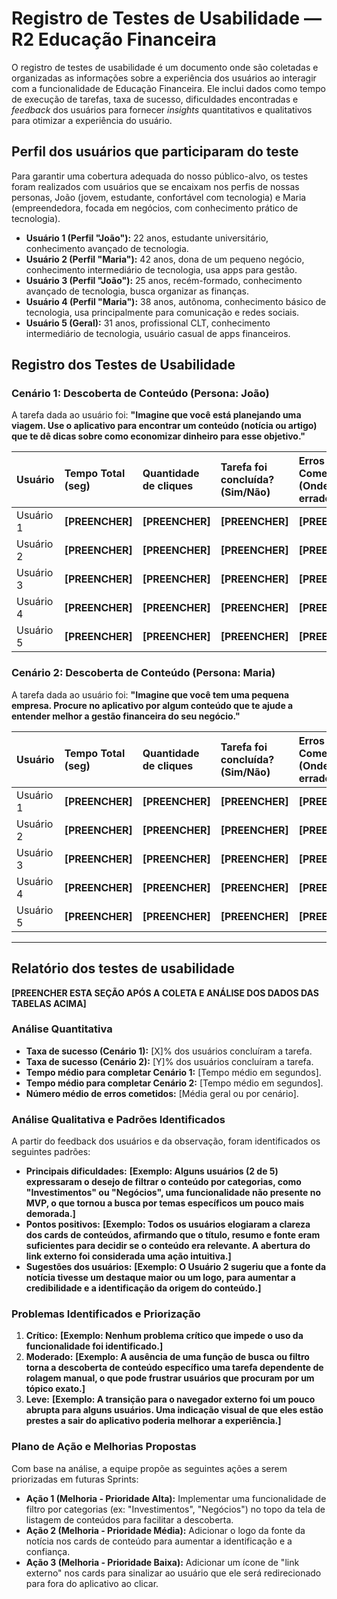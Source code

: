 # Registro de Testes de Usabilidade — R2 Educação Financeira

O registro de testes de usabilidade é um documento onde são coletadas e organizadas as informações sobre a experiência dos usuários ao interagir com a funcionalidade de Educação Financeira. Ele inclui dados como tempo de execução de tarefas, taxa de sucesso, dificuldades encontradas e _feedback_ dos usuários para fornecer _insights_ quantitativos e qualitativos para otimizar a experiência do usuário.

## Perfil dos usuários que participaram do teste

Para garantir uma cobertura adequada do nosso público-alvo, os testes foram realizados com usuários que se encaixam nos perfis de nossas personas, João (jovem, estudante, confortável com tecnologia) e Maria (empreendedora, focada em negócios, com conhecimento prático de tecnologia).

- **Usuário 1 (Perfil "João"):** 22 anos, estudante universitário, conhecimento avançado de tecnologia.
- **Usuário 2 (Perfil "Maria"):** 42 anos, dona de um pequeno negócio, conhecimento intermediário de tecnologia, usa apps para gestão.
- **Usuário 3 (Perfil "João"):** 25 anos, recém-formado, conhecimento avançado de tecnologia, busca organizar as finanças.
- **Usuário 4 (Perfil "Maria"):** 38 anos, autônoma, conhecimento básico de tecnologia, usa principalmente para comunicação e redes sociais.
- **Usuário 5 (Geral):** 31 anos, profissional CLT, conhecimento intermediário de tecnologia, usuário casual de apps financeiros.

## Registro dos Testes de Usabilidade

### Cenário 1: Descoberta de Conteúdo (Persona: João)
A tarefa dada ao usuário foi: **"Imagine que você está planejando uma viagem. Use o aplicativo para encontrar um conteúdo (notícia ou artigo) que te dê dicas sobre como economizar dinheiro para esse objetivo."**

| **Usuário** | **Tempo Total (seg)** | **Quantidade de cliques** | **Tarefa foi concluída?** (Sim/Não) | **Erros Cometidos** (Onde clicou errado, etc.) | **Feedback Qualitativo do Usuário** |
| :--- | :--- | :--- | :--- | :--- | :--- |
| Usuário 1 | **[PREENCHER]** | **[PREENCHER]** | **[PREENCHER]** | **[PREENCHER]** | **[PREENCHER]** |
| Usuário 2 | **[PREENCHER]** | **[PREENCHER]** | **[PREENCHER]** | **[PREENCHER]** | **[PREENCHER]** |
| Usuário 3 | **[PREENCHER]** | **[PREENCHER]** | **[PREENCHER]** | **[PREENCHER]** | **[PREENCHER]** |
| Usuário 4 | **[PREENCHER]** | **[PREENCHER]** | **[PREENCHER]** | **[PREENCHER]** | **[PREENCHER]** |
| Usuário 5 | **[PREENCHER]** | **[PREENCHER]** | **[PREENCHER]** | **[PREENCHER]** | **[PREENCHER]** |

### Cenário 2: Descoberta de Conteúdo (Persona: Maria)
A tarefa dada ao usuário foi: **"Imagine que você tem uma pequena empresa. Procure no aplicativo por algum conteúdo que te ajude a entender melhor a gestão financeira do seu negócio."**

| **Usuário** | **Tempo Total (seg)** | **Quantidade de cliques** | **Tarefa foi concluída?** (Sim/Não) | **Erros Cometidos** (Onde clicou errado, etc.) | **Feedback Qualitativo do Usuário** |
| :--- | :--- | :--- | :--- | :--- | :--- |
| Usuário 1 | **[PREENCHER]** | **[PREENCHER]** | **[PREENCHER]** | **[PREENCHER]** | **[PREENCHER]** |
| Usuário 2 | **[PREENCHER]** | **[PREENCHER]** | **[PREENCHER]** | **[PREENCHER]** | **[PREENCHER]** |
| Usuário 3 | **[PREENCHER]** | **[PREENCHER]** | **[PREENCHER]** | **[PREENCHER]** | **[PREENCHER]** |
| Usuário 4 | **[PREENCHER]** | **[PREENCHER]** | **[PREENCHER]** | **[PREENCHER]** | **[PREENCHER]** |
| Usuário 5 | **[PREENCHER]** | **[PREENCHER]** | **[PREENCHER]** | **[PREENCHER]** | **[PREENCHER]** |

---

## Relatório dos testes de usabilidade

**[PREENCHER ESTA SEÇÃO APÓS A COLETA E ANÁLISE DOS DADOS DAS TABELAS ACIMA]**

### Análise Quantitativa
- **Taxa de sucesso (Cenário 1):** [X]% dos usuários concluíram a tarefa.
- **Taxa de sucesso (Cenário 2):** [Y]% dos usuários concluíram a tarefa.
- **Tempo médio para completar Cenário 1:** [Tempo médio em segundos].
- **Tempo médio para completar Cenário 2:** [Tempo médio em segundos].
- **Número médio de erros cometidos:** [Média geral ou por cenário].

### Análise Qualitativa e Padrões Identificados
A partir do feedback dos usuários e da observação, foram identificados os seguintes padrões:

- **Principais dificuldades:** **[Exemplo: Alguns usuários (2 de 5) expressaram o desejo de filtrar o conteúdo por categorias, como "Investimentos" ou "Negócios", uma funcionalidade não presente no MVP, o que tornou a busca por temas específicos um pouco mais demorada.]**
- **Pontos positivos:** **[Exemplo: Todos os usuários elogiaram a clareza dos cards de conteúdos, afirmando que o título, resumo e fonte eram suficientes para decidir se o conteúdo era relevante. A abertura do link externo foi considerada uma ação intuitiva.]**
- **Sugestões dos usuários:** **[Exemplo: O Usuário 2 sugeriu que a fonte da notícia tivesse um destaque maior ou um logo, para aumentar a credibilidade e a identificação da origem do conteúdo.]**

### Problemas Identificados e Priorização

1.  **Crítico:** **[Exemplo: Nenhum problema crítico que impede o uso da funcionalidade foi identificado.]**
2.  **Moderado:** **[Exemplo: A ausência de uma função de busca ou filtro torna a descoberta de conteúdo específico uma tarefa dependente de rolagem manual, o que pode frustrar usuários que procuram por um tópico exato.]**
3.  **Leve:** **[Exemplo: A transição para o navegador externo foi um pouco abrupta para alguns usuários. Uma indicação visual de que eles estão prestes a sair do aplicativo poderia melhorar a experiência.]**

### Plano de Ação e Melhorias Propostas
Com base na análise, a equipe propõe as seguintes ações a serem priorizadas em futuras Sprints:

- **Ação 1 (Melhoria - Prioridade Alta):** Implementar uma funcionalidade de filtro por categorias (ex: "Investimentos", "Negócios") no topo da tela de listagem de conteúdos para facilitar a descoberta.
- **Ação 2 (Melhoria - Prioridade Média):** Adicionar o logo da fonte da notícia nos cards de conteúdo para aumentar a identificação e a confiança.
- **Ação 3 (Melhoria - Prioridade Baixa):** Adicionar um ícone de "link externo" nos cards para sinalizar ao usuário que ele será redirecionado para fora do aplicativo ao clicar.